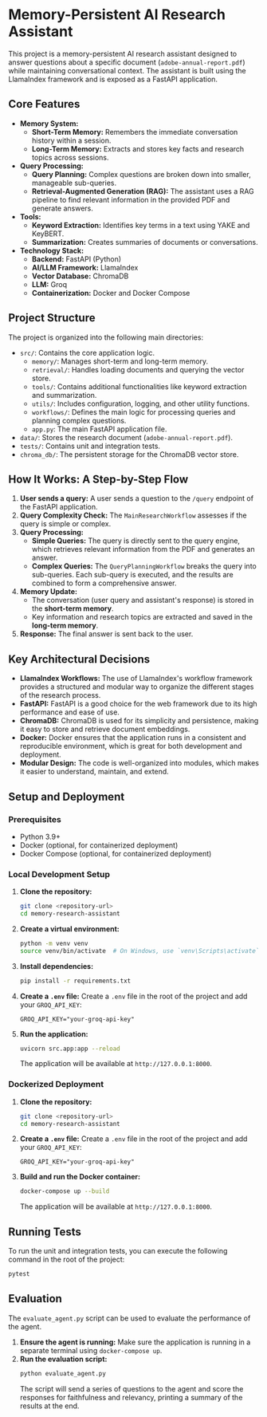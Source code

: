 # Memory-Persistent AI Research Assistant

This project is a memory-persistent AI research assistant designed to answer questions about a specific document (`adobe-annual-report.pdf`) while maintaining conversational context. The assistant is built using the LlamaIndex framework and is exposed as a FastAPI application.

## Core Features

*   **Memory System:**
    *   **Short-Term Memory:** Remembers the immediate conversation history within a session.
    *   **Long-Term Memory:** Extracts and stores key facts and research topics across sessions.
*   **Query Processing:**
    *   **Query Planning:** Complex questions are broken down into smaller, manageable sub-queries.
    *   **Retrieval-Augmented Generation (RAG):** The assistant uses a RAG pipeline to find relevant information in the provided PDF and generate answers.
*   **Tools:**
    *   **Keyword Extraction:** Identifies key terms in a text using YAKE and KeyBERT.
    *   **Summarization:** Creates summaries of documents or conversations.
*   **Technology Stack:**
    *   **Backend:** FastAPI (Python)
    *   **AI/LLM Framework:** LlamaIndex
    *   **Vector Database:** ChromaDB
    *   **LLM:** Groq
    *   **Containerization:** Docker and Docker Compose

## Project Structure

The project is organized into the following main directories:

*   `src/`: Contains the core application logic.
    *   `memory/`: Manages short-term and long-term memory.
    *   `retrieval/`: Handles loading documents and querying the vector store.
    *   `tools/`: Contains additional functionalities like keyword extraction and summarization.
    *   `utils/`: Includes configuration, logging, and other utility functions.
    *   `workflows/`: Defines the main logic for processing queries and planning complex questions.
    *   `app.py`: The main FastAPI application file.
*   `data/`: Stores the research document (`adobe-annual-report.pdf`).
*   `tests/`: Contains unit and integration tests.
*   `chroma_db/`: The persistent storage for the ChromaDB vector store.

## How It Works: A Step-by-Step Flow

1.  **User sends a query:** A user sends a question to the `/query` endpoint of the FastAPI application.
2.  **Query Complexity Check:** The `MainResearchWorkflow` assesses if the query is simple or complex.
3.  **Query Processing:**
    *   **Simple Queries:** The query is directly sent to the query engine, which retrieves relevant information from the PDF and generates an answer.
    *   **Complex Queries:** The `QueryPlanningWorkflow` breaks the query into sub-queries. Each sub-query is executed, and the results are combined to form a comprehensive answer.
4.  **Memory Update:**
    *   The conversation (user query and assistant's response) is stored in the **short-term memory**.
    *   Key information and research topics are extracted and saved in the **long-term memory**.
5.  **Response:** The final answer is sent back to the user.

## Key Architectural Decisions

*   **LlamaIndex Workflows:** The use of LlamaIndex's workflow framework provides a structured and modular way to organize the different stages of the research process.
*   **FastAPI:** FastAPI is a good choice for the web framework due to its high performance and ease of use.
*   **ChromaDB:** ChromaDB is used for its simplicity and persistence, making it easy to store and retrieve document embeddings.
*   **Docker:** Docker ensures that the application runs in a consistent and reproducible environment, which is great for both development and deployment.
*   **Modular Design:** The code is well-organized into modules, which makes it easier to understand, maintain, and extend.

## Setup and Deployment

### Prerequisites

*   Python 3.9+
*   Docker (optional, for containerized deployment)
*   Docker Compose (optional, for containerized deployment)

### Local Development Setup

1.  **Clone the repository:**
    ```bash
    git clone <repository-url>
    cd memory-research-assistant
    ```

2.  **Create a virtual environment:**
    ```bash
    python -m venv venv
    source venv/bin/activate  # On Windows, use `venv\Scripts\activate`
    ```

3.  **Install dependencies:**
    ```bash
    pip install -r requirements.txt
    ```

4.  **Create a `.env` file:**
    Create a `.env` file in the root of the project and add your `GROQ_API_KEY`:
    ```
    GROQ_API_KEY="your-groq-api-key"
    ```

5.  **Run the application:**
    ```bash
    uvicorn src.app:app --reload
    ```
    The application will be available at `http://127.0.0.1:8000`.

### Dockerized Deployment

1.  **Clone the repository:**
    ```bash
    git clone <repository-url>
    cd memory-research-assistant
    ```
2.  **Create a `.env` file:**
    Create a `.env` file in the root of the project and add your `GROQ_API_KEY`:
    ```
    GROQ_API_KEY="your-groq-api-key"
    ```
3.  **Build and run the Docker container:**
    ```bash
    docker-compose up --build
    ```
    The application will be available at `http://127.0.0.1:8000`.

## Running Tests

To run the unit and integration tests, you can execute the following command in the root of the project:

```bash
pytest
```

## Evaluation

The `evaluate_agent.py` script can be used to evaluate the performance of the agent.

1.  **Ensure the agent is running:**
    Make sure the application is running in a separate terminal using `docker-compose up`.
2.  **Run the evaluation script:**
    ```bash
    python evaluate_agent.py
    ```
    The script will send a series of questions to the agent and score the responses for faithfulness and relevancy, printing a summary of the results at the end.